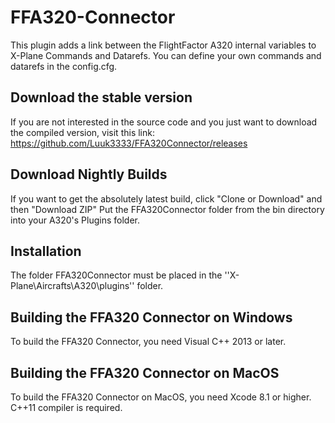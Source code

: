 # FFA320-Connector

This plugin adds a link between the FlightFactor A320 
internal variables to X-Plane Commands and Datarefs.
You can define your own commands and datarefs in the config.cfg.

## Download the stable version

If you are not interested in the source code and you just
want to download the compiled version, visit this link:
https://github.com/Luuk3333/FFA320Connector/releases

## Download Nightly Builds

If you want to get the absolutely latest build, click "Clone or Download" and then "Download ZIP"
Put the FFA320Connector folder from the bin directory into your A320's Plugins folder.

## Installation

The folder FFA320Connector must be placed in the 
''X-Plane\Aircrafts\A320\plugins'' folder. 

## Building the FFA320 Connector on Windows

To build the FFA320 Connector, you need Visual C++ 2013 or
later.

## Building the FFA320 Connector on MacOS

To build the FFA320 Connector on MacOS, you need Xcode 8.1
or higher. C++11 compiler is required.
